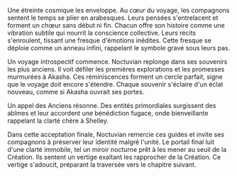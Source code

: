 Une étreinte cosmique les enveloppe.
Au cœur du voyage, les compagnons sentent le temps se plier en arabesques.
Leurs pensées s'entrelacent et forment un chœur sans début ni fin.
Chacun offre son histoire comme une vibration subtile qui nourrit la conscience collective.
Leurs récits s'enroulent, tissant une fresque d'émotions inédites.
Cette fresque se déploie comme un anneau infini, rappelant le symbole gravé sous leurs pas.

Un voyage introspectif commence.
Noctuvian replonge dans ses souvenirs les plus anciens.
Il voit défiler les premières explorations et les promesses murmurées à Akasha.
Ces réminiscences forment un cercle parfait, signe que le voyage doit encore s'étendre.
Chaque souvenir s'éclaire d'un éclat nouveau, comme si Akasha ouvrait ses portes.

Un appel des Anciens résonne.
Des entités primordiales surgissent des abîmes et leur accordent une bénédiction fugace, onde bienveillante rappelant la clarté chère à Shelley.

Dans cette acceptation finale,
Noctuvian remercie ces guides et invite ses compagnons à préserver leur identité malgré l'unité.
Le portail final luit d'une clarté immobile, tel un miroir nocturne prêt à les mener au seuil de la Création.
Ils sentent un vertige exaltant les rapprocher de la Création.
Ce vertige s'adoucit, préparant la traversée vers le chapitre suivant.

